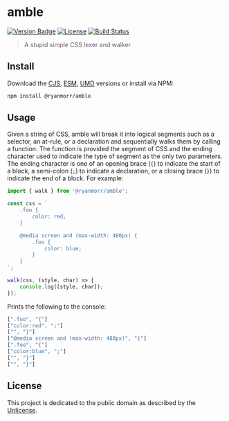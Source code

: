 # amble

[![Version Badge][version-image]][project-url]
[![License][license-image]][license-url]
[![Build Status][build-image]][build-url]

> A stupid simple CSS lexer and walker

## Install

Download the [CJS](https://github.com/ryanmorr/amble/raw/master/dist/amble.cjs.js), [ESM](https://github.com/ryanmorr/amble/raw/master/dist/amble.esm.js), [UMD](https://github.com/ryanmorr/amble/raw/master/dist/amble.umd.js) versions or install via NPM:

```sh
npm install @ryanmorr/amble
```

## Usage

Given a string of CSS, amble will break it into logical segments such as a selector, an at-rule, or a declaration and sequentially walks them by calling a function. The function is provided the segment of CSS and the ending character used to indicate the type of segment as the only two parameters. The ending character is one of an opening brace (`{`) to indicate the start of a block, a semi-colon (`;`) to indicate a declaration, or a closing brace (`}`) to indicate the end of a block. For example:

```javascript
import { walk } from '@ryanmorr/amble';

const css = `
    .foo {
        color: red;
    }

    @media screen and (max-width: 480px) {
        .foo {
            color: blue;
        }
    }
`;

walk(css, (style, char) => {
    console.log([style, char]);
});
```

Prints the following to the console:

```javascript
[".foo", "{"]
["color:red", ";"]
["", "}"]
["@media screen and (max-width: 480px)", "{"]
[".foo", "{"]
["color:blue", ";"]
["", "}"]
["", "}"]
```

## License

This project is dedicated to the public domain as described by the [Unlicense](http://unlicense.org/).

[project-url]: https://github.com/ryanmorr/amble
[version-image]: https://img.shields.io/github/package-json/v/ryanmorr/amble?color=blue&style=flat-square
[build-url]: https://travis-ci.com/github/ryanmorr/amble
[build-image]: https://img.shields.io/travis/com/ryanmorr/amble?style=flat-square
[license-image]: https://img.shields.io/github/license/ryanmorr/amble?color=blue&style=flat-square
[license-url]: UNLICENSE